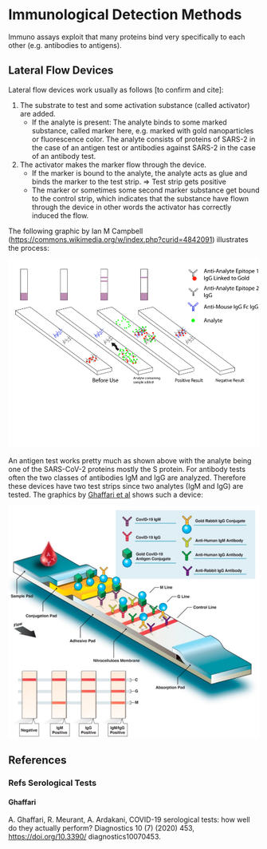 # Immunological Detection Methods
Immuno assays exploit that many proteins bind very specifically to each other (e.g. antibodies to antigens). 


## Lateral Flow Devices

Lateral flow devices work usually as follows [to confirm and cite]:
1. The substrate to test and some activation substance (called activator) are added.
    * If the analyte is present: The analyte binds to some marked substance, called marker here, e.g. marked with gold nanoparticles or fluorescence color. The analyte consists of proteins of SARS-2 in the case of an antigen test or antibodies against SARS-2 in the case of an antibody test.
2. The activator makes the marker flow through the device.
    * If the marker is bound to the analyte, the analyte acts as glue and binds the marker to the test strip. => Test strip gets positive
    * The marker or sometimes some second marker substance get bound to the control strip, which indicates that the substance have flown through the device in other words the activator has correctly induced the flow.

The following graphic by Ian M Campbell (https://commons.wikimedia.org/w/index.php?curid=4842091) illustrates the process:

![Lateral Flow Device](Images/campell_lateral_flow_device.png)

An antigen test works pretty much as shown above with the analyte being one of the SARS-CoV-2 proteins mostly the S protein. 
For antibody tests often the two classes of antibodies IgM and IgG are analyzed. Therefore these devices have two test strips since two analytes (IgM and IgG) are tested. The graphics by [Ghaffari et al](#ghaffari) shows such a device:

![Lateral Flow for Covid AB Test](Images/ghaffari_sero_test.png)




## References
### Refs Serological Tests

#### Ghaffari
A. Ghaffari, R. Meurant, A. Ardakani, COVID-19 serological tests: how well do they actually perform? Diagnostics 10 (7) (2020) 453, https://doi.org/10.3390/ diagnostics10070453.

